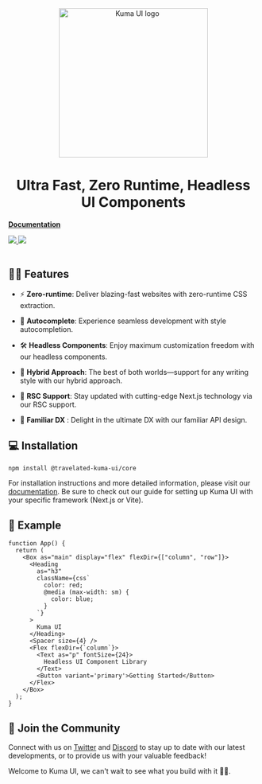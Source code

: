 <div align="center">
  <img src="https://raw.githubusercontent.com/poteboy/kuma-ui/main/media/logo.webp" alt="Kuma UI logo" width="300" />
</div>

<h1 align='center'>Ultra Fast, Zero Runtime, Headless UI Components</h1>

**[Documentation](https://kuma-ui.com)**

 <div>
    <a href='https://www.npmjs.com/package/@travelated-kuma-ui/core'>
      <img src='https://img.shields.io/npm/v/@travelated-kuma-ui/core'>
    </a>
    <a href='https://bundlephobia.com/package/@travelated-kuma-ui/core'>
      <img src='https://img.shields.io/bundlephobia/minzip/@travelated-kuma-ui/core'>
    </a>
  </div>
  <br />
</div>

## 🐻‍❄️ Features

- ⚡ **Zero-runtime**: Deliver blazing-fast websites with zero-runtime CSS extraction.

- 🔮 **Autocomplete**: Experience seamless development with style autocompletion.

- 🛠️ **Headless Components**: Enjoy maximum customization freedom with our headless components.

- 🤝 **Hybrid Approach**: The best of both worlds—support for any writing style with our hybrid approach.

- 🚀 **RSC Support**: Stay updated with cutting-edge Next.js technology via our RSC support.

- 🥇 **Familiar DX** : Delight in the ultimate DX with our familiar API design.

## 💻 Installation

```sh
npm install @travelated-kuma-ui/core
```

For installation instructions and more detailed information, please visit our [documentation](https://www.kuma-ui.com/docs/install). Be sure to check out our guide for setting up Kuma UI with your specific framework (Next.js or Vite).


## 🔫 Example

```tsx
function App() {
  return (
    <Box as="main" display="flex" flexDir={["column", "row"]}>
      <Heading
        as="h3"
        className={css`
          color: red;
          @media (max-width: sm) {
            color: blue;
          }
        `}
      >
        Kuma UI
      </Heading>
      <Spacer size={4} />
      <Flex flexDir={`column`}>
        <Text as="p" fontSize={24}>
          Headless UI Component Library
        </Text>
        <Button variant='primary'>Getting Started</Button>
      </Flex>
    </Box>
  );
}
```

## 👥 Join the Community

Connect with us on [Twitter](https://twitter.com/kuma__ui) and [Discord](https://discord.gg/QrsQ4EPp7G) to stay up to date with our latest developments, or to provide us with your valuable feedback!

Welcome to Kuma UI, we can't wait to see what you build with it 🐻‍❄️.
